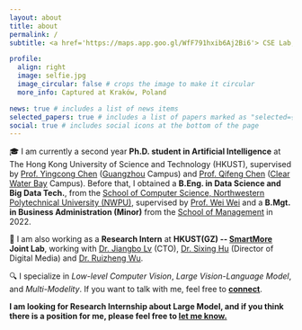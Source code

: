 ```yaml
---
layout: about
title: about
permalink: /
subtitle: <a href='https://maps.app.goo.gl/WfF791hxib6Aj2Bi6'> CSE Lab, Academic Building, HKUST, New Territories, Hong Kong </a>

profile:
  align: right
  image: selfie.jpg
  image_circular: false # crops the image to make it circular
  more_info: Captured at Kraków, Poland

news: true # includes a list of news items
selected_papers: true # includes a list of papers marked as "selected={true}"
social: true # includes social icons at the bottom of the page
---
```


🎓 I am currently a second year __Ph.D. student in Artificial Intelligence__ at The Hong Kong University of Science and Technology (HKUST), supervised by [Prof. Yingcong Chen](https://www.yingcong.me/) ([Guangzhou](https://hkust-gz.edu.cn/) Campus) and [Prof. Qifeng Chen](https://cqf.io/) ([Clear Water Bay](https://ust.hk/) Campus). Before that, I obtained a __B.Eng. in Data Science and Big Data Tech.__, from the [School of Computer Science, Northwestern Polytechnical University (NWPU)](https://jsj.nwpu.edu.cn/), supervised by [Prof. Wei Wei](https://teacher.nwpu.edu.cn/weiwei.html) and a __B.Mgt. in Business Administration (Minor)__ from the [School of Management](https://som.nwpu.edu.cn/) in 2022.

💼 I am also working as a __Research Intern__ at __HKUST(GZ) -- [SmartMore](https://cn.smartmore.com/) Joint Lab__, working with [Dr. Jiangbo Lv](https://sites.google.com/site/jiangbolu/) (CTO), [Dr. Sixing Hu](https://david-husx.github.io/) (Director of Digital Media) and [Dr. Ruizheng Wu](https://scholar.google.com/citations?user=OOagpAcAAAAJ&hl=en).

🔍 I specialize in *Low-level Computer Vision*, *Large Vision-Language Model*, and *Multi-Modelity*. If you want to talk with me, feel free to [**connect**](mailto:jtang092@connect.ust.hk).

**I am looking for Research Internship about Large Model, and if you think there is a position for me, please feel free to [let me know.](mailto:jtang092@connect.ust.hk)**
